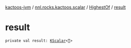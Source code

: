 [kactoos-jvm](../../index.md) / [nnl.rocks.kactoos.scalar](../index.md) / [HighestOf](index.md) / [result](./result.md)

# result

`private val result: `[`KScalar`](../../nnl.rocks.kactoos/-k-scalar.md)`<`[`T`](index.md#T)`>`